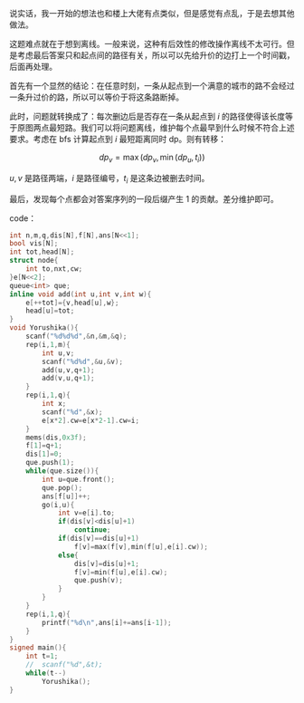 说实话，我一开始的想法也和楼上大佬有点类似，但是感觉有点乱，于是去想其他做法。

这题难点就在于想到离线。一般来说，这种有后效性的修改操作离线不太可行。但是考虑最后答案只和起点间的路径有关，所以可以先给升价的边打上一个时间戳，后面再处理。

首先有一个显然的结论：在任意时刻，一条从起点到一个满意的城市的路不会经过一条升过价的路，所以可以等价于将这条路断掉。

此时，问题就转换成了：每次删边后是否存在一条从起点到 $i$ 的路径使得该长度等于原图两点最短路。我们可以将问题离线，维护每个点最早到什么时候不符合上述要求。考虑在 bfs 计算起点到 $i$ 最短距离同时 dp。则有转移：

$$dp_v=\max(dp_v,\min(dp_u,t_i))$$

$u,v$ 是路径两端，$i$ 是路径编号，$t_i$ 是这条边被删去时间。

最后，发现每个点都会对答案序列的一段后缀产生 $1$ 的贡献。差分维护即可。

code：

```cpp
int n,m,q,dis[N],f[N],ans[N<<1];
bool vis[N];
int tot,head[N];
struct node{
	int to,nxt,cw;
}e[N<<2];
queue<int> que;
inline void add(int u,int v,int w){
	e[++tot]={v,head[u],w};
	head[u]=tot;
}
void Yorushika(){
	scanf("%d%d%d",&n,&m,&q);
	rep(i,1,m){
		int u,v;
		scanf("%d%d",&u,&v);
		add(u,v,q+1);
		add(v,u,q+1);
	}
	rep(i,1,q){
		int x;
		scanf("%d",&x);
		e[x*2].cw=e[x*2-1].cw=i;
	}
	mems(dis,0x3f);
	f[1]=q+1;
	dis[1]=0;
	que.push(1);
	while(que.size()){
		int u=que.front();
		que.pop();
		ans[f[u]]++;
		go(i,u){
			int v=e[i].to;
			if(dis[v]<dis[u]+1)
				continue;
			if(dis[v]==dis[u]+1)
				f[v]=max(f[v],min(f[u],e[i].cw));
			else{
				dis[v]=dis[u]+1;
				f[v]=min(f[u],e[i].cw);
				que.push(v);
			}
		}
	}
	rep(i,1,q){
		printf("%d\n",ans[i]+=ans[i-1]);
	}
}
signed main(){
	int t=1;
	//	scanf("%d",&t);
	while(t--)
		Yorushika();
}
```